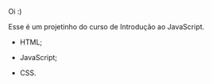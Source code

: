 Oi :)

Esse é um projetinho do curso de Introdução ao JavaScript.



- HTML;

- JavaScript;

- CSS.
